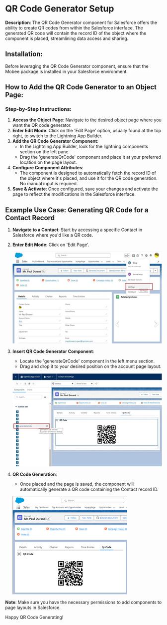 # QR Code Generator Setup

**Description**: The QR Code Generator component for Salesforce offers the ability to create QR codes from within the Salesforce interface. The generated QR code will contain the record ID of the object where the component is placed, streamlining data access and sharing.

## Installation:

Before leveraging the QR Code Generator component, ensure that the Mobee package is installed in your Salesforce environment.

## How to Add the QR Code Generator to an Object Page:

### Step-by-Step Instructions:

1. **Access the Object Page**: Navigate to the desired object page where you want the QR code generator.
2. **Enter Edit Mode**: Click on the 'Edit Page' option, usually found at the top right, to switch to the Lightning App Builder.
3. **Add the QR Code Generator Component**: 
   - In the Lightning App Builder, look for the lightning components section on the left pane.
   - Drag the 'generateQrCode' component and place it at your preferred location on the page layout.
4. **Configure Component Attributes**:
   - The component is designed to automatically fetch the record ID of the object where it's placed, and use it for the QR code generation. No manual input is required.
5. **Save & Activate**: Once configured, save your changes and activate the page to reflect the modifications in the Salesforce interface.

## Example Use Case: Generating QR Code for a Contact Record

1. **Navigate to a Contact**: Start by accessing a specific Contact in Salesforce where you'd like a QR code.
2. **Enter Edit Mode**: Click on 'Edit Page'.

    ![Sample Image](./img/contact_page.jpg)

3. **Insert QR Code Generator Component**: 
   - Locate the 'generateQrCode' component in the left menu section.
   - Drag and drop it to your desired position on the account page layout.

   ![Sample Image](./img/edit_page.jpg)

4. **QR Code Generation**:
   - Once placed and the page is saved, the component will automatically generate a QR code containing the Contact record ID. 

   ![Sample Image](./img/qr_code.png)

**Note**: Make sure you have the necessary permissions to add components to page layouts in Salesforce. 

Happy QR Code Generating!
